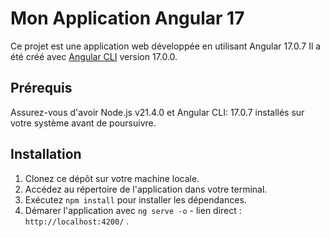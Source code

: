 # Mon Application Angular 17

Ce projet est une application web développée en utilisant Angular 17.0.7 Il a été créé avec [Angular CLI](https://github.com/angular/angular-cli) version 17.0.0.

## Prérequis

Assurez-vous d'avoir Node.js v21.4.0 et Angular CLI: 17.0.7 installés sur votre système avant de poursuivre.

## Installation

1. Clonez ce dépôt sur votre machine locale.
2. Accédez au répertoire de l'application dans votre terminal.
3. Exécutez `npm install` pour installer les dépendances.
4. Démarer l'application avec `ng serve -o` - lien direct : `http://localhost:4200/` .
